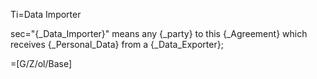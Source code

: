 Ti=Data Importer

sec="{_Data_Importer}" means any {_party} to this {_Agreement} which receives {_Personal_Data} from a {_Data_Exporter};

=[G/Z/ol/Base]
